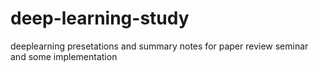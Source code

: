 # deep-learning-study
deeplearning presetations and summary notes for paper review seminar and some implementation
